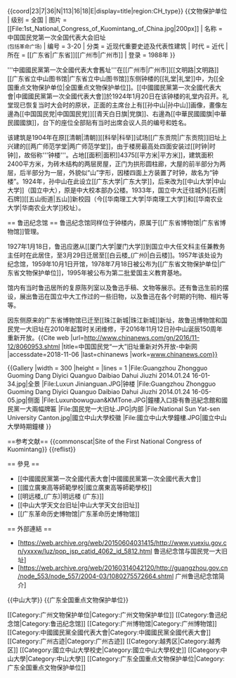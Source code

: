 {{coord|23|7|36|N|113|16|18|E|display=title|region:CH_type}}
{{文物保护单位
| 级别 = 全国
| 图片 = [[File:1st_National_Congress_of_Kuomintang_of_China.jpg|200px]]
| 名称 = 中国国民党第一次全国代表大会旧址<br><small>(包括革命广场)</small>
| 编号 = 3-20
| 分类 = 近现代重要史迹及代表性建筑
| 时代 = 近代
| 所在 = [[广东省|广东省]][[广州市|广州市]]
| 登录 = 1988年
}}

'''中國國民黨第一次全國代表大會舊址'''在[[广州市|广州市]][[文明路|文明路]][[广东省立中山图书馆|广东省立中山图书馆]]东侧钟楼的[[礼堂|礼堂]]中，为[[全国重点文物保护单位|全国重点文物保护单位]]。[[中國國民黨第一次全國代表大會|中國國民黨第一次全國代表大會]]於1924年1月20日在该钟楼的礼堂内召开。礼堂现已恢复当时大会时的原状，正面的主席台上有[[孙中山|孙中山]]画像，畫像左邊為[[中国国民党|中国国民党]][[青天白日旗|党旗]]、右邊為[[中華民國國旗|中華民國國旗]]，台下的座位全部贴有当时出席会议人员的编号和姓名。

该建筑是1904年在原[[清朝|清朝]][[科举|科举]]试场[[广东贡院|广东贡院]]旧址上兴建的[[两广师范学堂|两广师范学堂]]，由于楼房最高处四面安装过[[时钟|时钟]]，故俗称'''钟楼'''。占地[[面积|面积]]4375[[平方米|平方米]]，建筑面积2400平方米，为砖木结构的两层房屋，正门为拱形圆柱廊，大屋的前半部分为两层，后半部分为一层，外貌似“山”字形，因楼四面上方装置了时钟，故名为“钟楼”。1924年，孙中山在此设立[[广东大学|广东大学]]，后来改为[[中山大学|中山大学]]（国立中大），原是中大校本部办公楼。1933年，国立中大迁往城外[[石牌|石牌]][[五山街道|五山]]新校园（今[[华南理工大学|华南理工大学]]和[[华南农业大学|华南农业大学]]校址）。

== 鲁迅纪念馆 ==
鲁迅纪念馆同样位于钟楼内，原属于[[广东省博物馆|广东省博物馆]]管理。

1927年1月18日，鲁迅应邀从[[厦门大学|厦门大学]]到国立中大任文科主任兼教务主任时在此居住，至3月29日迁居至[[白云楼_(广州)|白云楼]]。1957年该处设为纪念馆，1959年10月1日开馆，1978年7月18日被公布为[[广东省文物保护单位|广东省文物保护单位]]，1995年被公布为第二批爱国主义教育基地。

馆内有当时鲁迅居所的复原陈列室以及鲁迅手稿、文物等展示。还有鲁迅生前的摆设，展出鲁迅在国立中大工作过的一些旧物，以及鲁迅在各个时期的刊物、相片等等。

因东侧原来的广东省博物馆已迁至[[珠江新城|珠江新城]]新址，故鲁迅博物馆和国民党一大旧址在2010年起暂时关闭维修，于2016年11月12日孙中山诞辰150周年重新开放。<ref>{{Cite web |url=http://www.chinanews.com/gn/2016/11-12/8060953.shtml |title=中国国民党“一大”旧址重新对外开放-中新网 |accessdate=2018-11-06 |last=chinanews |work=www.chinanews.com}}</ref>

{{Gallery
|width = 300
|height = 
|lines = 1
|File:Guangzhou Zhongguo Guoming Dang Diyici Quanguo Daibiao Dahui Jiuzhi 2014.01.24 16-01-34.jpg|全景
|File:Luxun Jinianguan.JPG|钟楼
|File:Guangzhou Zhongguo Guoming Dang Diyici Quanguo Daibiao Dahui Jiuzhi 2014.01.24 16-05-05.jpg|侧面
|File:Luxunbowuguan&KMTone.JPG|鐘樓入口掛有魯迅紀念館和國民黨一大兩幅牌匾
|File:国民党一大旧址.JPG|内部
|File:National Sun Yat-sen University Canton.jpg|國立中山大學校徽
|File:國立中山大學鐘樓.JPG|國立中山大學時期鐘樓
}}

==参考文献==
{{commonscat|Site of the First National Congress of Kuomintang}}
{{reflist}}

== 參見 ==
* [[中國國民黨第一次全國代表大會|中國國民黨第一次全國代表大會]]
* [[國立廣東高等師範學校|國立廣東高等師範學校]]
* [[明远楼_(广东)|明远楼 (广东)]]
* [[中山大学天文台旧址|中山大学天文台旧址]]
* [[广东革命历史博物馆|广东革命历史博物馆]]

== 外部連結 ==
* [https://web.archive.org/web/20150604031415/http://www.yuexiu.gov.cn/yxxxw/luz/pop_jsp_catid_4062_id_5812.html 鲁迅纪念馆与国民党一大旧址]
* [https://web.archive.org/web/20160314042120/http://guangzhou.gov.cn/node_553/node_557/2004-03/1080275572664.shtml 广州鲁迅纪念馆简介]

{{中山大学}}
{{广东全国重点文物保护单位}}

[[Category:广州文物保护单位|Category:广州文物保护单位]]
[[Category:鲁迅纪念馆|Category:鲁迅纪念馆]]
[[Category:广州博物馆|Category:广州博物馆]]
[[Category:中國國民黨全國代表大會|Category:中國國民黨全國代表大會]]
[[Category:广州古迹|Category:广州古迹]]
[[Category:越秀区|Category:越秀区]]
[[Category:國立中山大學校史|Category:國立中山大學校史]]
[[Category:中山大學|Category:中山大學]]
[[Category:广东全国重点文物保护单位|Category:广东全国重点文物保护单位]]